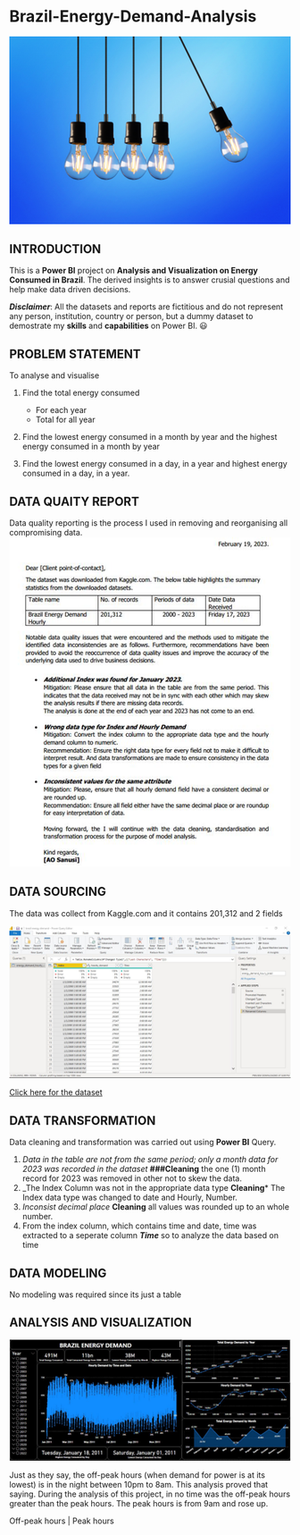 # Brazil-Energy-Demand-Analysis
![](LightbuldforHomepage.jpg)

## INTRODUCTION
This is a **Power BI** project on **Analysis and Visualization on Energy Consumed in Brazil**. The derived insights is to answer crusial questions and help make data driven decisions.

_**Disclaimer**_: All the datasets and reports are fictitious and do not represent any person, institution, country or person, but a dummy dataset to demostrate my **skills** and **capabilities** on Power BI. 😃

## PROBLEM STATEMENT
To analyse and visualise
1. Find the total energy consumed 
    - For each year
    - Total for all year 

2. Find the lowest energy consumed in a month by year and the highest energy consumed in a month by year

2. Find the lowest energy consumed in a day, in a year and highest energy consumed in a day, in a year.  

## DATA QUAITY REPORT
Data quality reporting is the process I used in removing and reorganising all compromising data. 
![](DataQualityReport.JPG)

## DATA SOURCING 
The data was collect from Kaggle.com and it contains 201,312 and 2 fields

![](DatasetPQ.JPG)   

[Click here for the dataset](https://www.kaggle.com/datasets/arusouza/23-years-of-hourly-eletric-energy-demand-brazil)

## DATA TRANSFORMATION
Data cleaning and transformation was carried out using **Power BI** Query. 
1. _Data in the table are not from the same period; only a month data for 2023 was recorded in the dataset_ **###Cleaning** the one (1) month record for 2023 was removed in other not to skew the data. 
2. _The Index Column was not in the appropriate data type **Cleaning*** The Index data type was changed to date and Hourly, Number. 
3. _Inconsist decimal place_ **Cleaning** all values was rounded up to an whole number. 
4. From the index column, which contains time and date, time was extracted to a seperate column **_Time_** so to analyze the data based on time 


## DATA MODELING 
No modeling was required since its just a table 

## ANALYSIS AND VISUALIZATION
![](Energydemandproject.JPG)

Just as they say, the off-peak hours (when demand for power is at its lowest) is in the night between 10pm to 8am. This analysis proved that saying. During the analysis of this project, in no time was the off-peak hours greater than the peak hours. The peak hours is from 9am and rose up. 

Off-peak hours                                                  |                               Peak hours 
